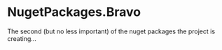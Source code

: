 # NugetPackages.Bravo

The second (but no less important) of the nuget packages the project is creating...
